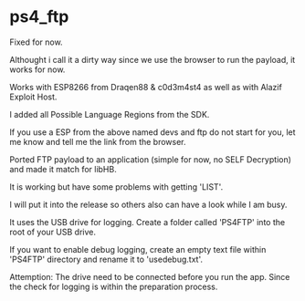 # ps4_ftp

Fixed for now.

Althought i call it a dirty way since we use the browser to run the payload, it works for now.

Works with ESP8266 from Draqen88 & c0d3m4st4 as well as with Alazif Exploit Host.

I added all Possible Language Regions from the SDK.

If you use a ESP from the above named devs and ftp do not start for you, let me know and tell me the link from the browser. 


Ported FTP payload to an application (simple for now, no SELF Decryption) and made it match for libHB.

It is working but have some problems with getting 'LIST'.

I will put it into the release so others also can have a look while I am busy.

It uses the USB drive for logging. Create a folder called 'PS4FTP' into the root of your USB drive.

If you want to enable debug logging, create an empty text file within 'PS4FTP' directory and rename it to 'usedebug.txt'.

Attemption: The drive need to be connected before you run the app. Since the check for logging is within the preparation process.
